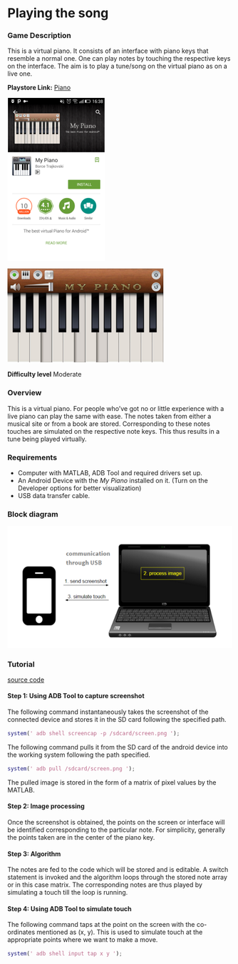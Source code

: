 # Playing the song

### Game Description

This is a virtual piano. It consists of an interface with piano keys that resemble a normal one. One can play notes by touching the respective keys on the interface. The aim is to play a tune/song on the virtual piano as on a live one.

**Playstore Link:** [Piano](https://play.google.com/store/apps/details?id=com.bti.myPiano)

![Playstore](/Images/pianops.png)

![Image](/Images/pianoim.png)

**Difficulty level** Moderate

### Overview

This is a virtual piano. For people who’ve got no or little experience with a live piano can play the same with ease. The notes taken from either a musical site or from a book are stored. Corresponding to these notes touches are simulated on the respective note keys. This thus results in a tune being played virtually.


### Requirements

- Computer with MATLAB, ADB Tool and required drivers set up.
- An Android Device with the *My Piano* installed on it. (Turn on the Developer options for better visualization)
- USB data transfer cable.

### Block diagram

![Image](/Images/BlockDiagram.png)

### Tutorial
 [source code](https://github.com/GameAutomators/Piano-Player)
 
#### Step 1: Using ADB Tool to capture screenshot

The following command instantaneously takes the screenshot of the connected device and stores it in the SD card following the specified path.

```MATLAB
system(' adb shell screencap -p /sdcard/screen.png ');
```

The following command pulls it from the SD card of the android device into the working system following the path specified.

```MATLAB
system(' adb pull /sdcard/screen.png ');
```

The pulled image is stored in the form of a matrix of pixel values by the MATLAB.

#### Step 2: Image processing

Once the screenshot is obtained, the points on the screen or interface will be identified corresponding to the particular note. For simplicity, generally the points taken are in the center of the piano key.

#### Step 3: Algorithm

The notes are fed to the code which will be stored and is editable. A switch statement is invoked and the algorithm loops through the stored note array or in this case matrix. The corresponding notes are thus played by simulating a touch till the loop is running.

#### Step 4: Using ADB Tool to simulate touch

The following command taps at the point on the screen with the co-ordinates mentioned as (x, y). This is used to simulate touch at the appropriate points where we want to make a move.

```MATLAB
system(' adb shell input tap x y ');
```